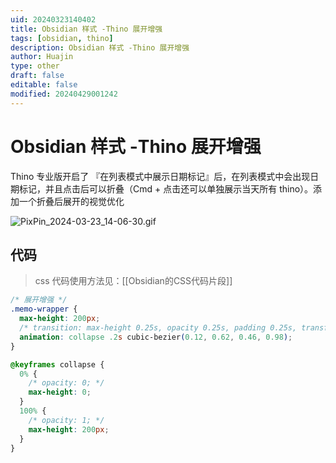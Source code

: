 ```yaml
---
uid: 20240323140402
title: Obsidian 样式 -Thino 展开增强
tags: [obsidian, thino]
description: Obsidian 样式 -Thino 展开增强
author: Huajin
type: other
draft: false
editable: false
modified: 20240429001242
---
```


# Obsidian 样式 -Thino 展开增强

Thino 专业版开启了 『在列表模式中展示日期标记』后，在列表模式中会出现日期标记，并且点击后可以折叠（Cmd + 点击还可以单独展示当天所有 thino）。添加一个折叠后展开的视觉优化

![PixPin_2024-03-23_14-06-30.gif](https://cdn.pkmer.cn/images/PixPin_2024-03-23_14-06-30.gif!pkmer)

## 代码

> css 代码使用方法见：[[Obsidian的CSS代码片段]]

```css
/* 展开增强 */
.memo-wrapper {
  max-height: 200px;
  /* transition: max-height 0.25s, opacity 0.25s, padding 0.25s, transform 0.5s; */
  animation: collapse .2s cubic-bezier(0.12, 0.62, 0.46, 0.98);
}

@keyframes collapse {
  0% {
    /* opacity: 0; */
    max-height: 0;
  }
  100% {
    /* opacity: 1; */
    max-height: 200px;
  }
}
```